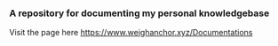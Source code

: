 ### A repository for documenting my personal knowledgebase
Visit the page here
https://www.weighanchor.xyz/Documentations
